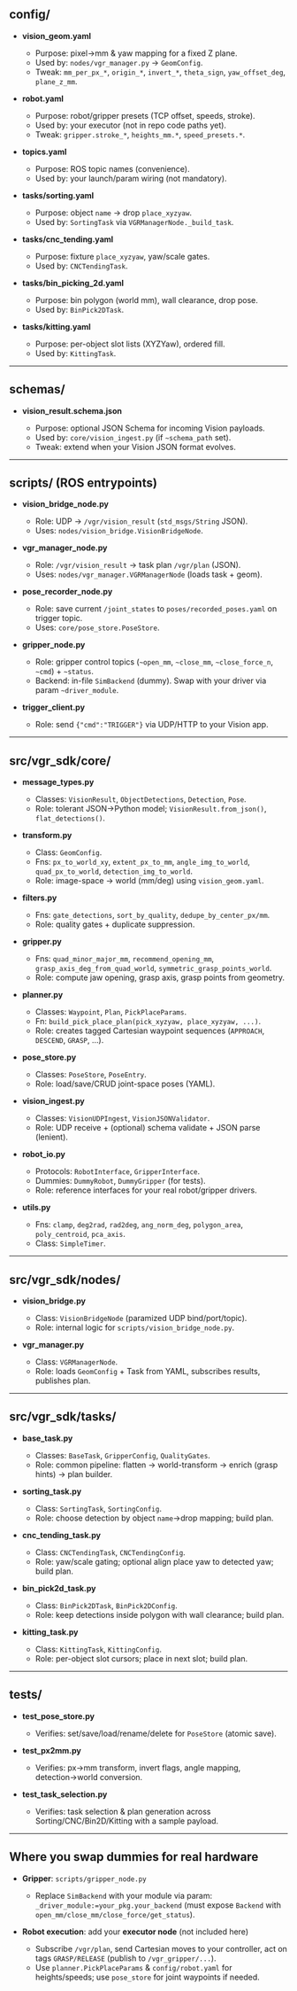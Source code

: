 ## config/

* **vision\_geom.yaml**

  * Purpose: pixel→mm & yaw mapping for a fixed Z plane.
  * Used by: `nodes/vgr_manager.py` → `GeomConfig`.
  * Tweak: `mm_per_px_*`, `origin_*`, `invert_*`, `theta_sign`, `yaw_offset_deg`, `plane_z_mm`.

* **robot.yaml**

  * Purpose: robot/gripper presets (TCP offset, speeds, stroke).
  * Used by: your executor (not in repo code paths yet).
  * Tweak: `gripper.stroke_*`, `heights_mm.*`, `speed_presets.*`.

* **topics.yaml**

  * Purpose: ROS topic names (convenience).
  * Used by: your launch/param wiring (not mandatory).

* **tasks/sorting.yaml**

  * Purpose: object `name` → drop `place_xyzyaw`.
  * Used by: `SortingTask` via `VGRManagerNode._build_task`.

* **tasks/cnc\_tending.yaml**

  * Purpose: fixture `place_xyzyaw`, yaw/scale gates.
  * Used by: `CNCTendingTask`.

* **tasks/bin\_picking\_2d.yaml**

  * Purpose: bin polygon (world mm), wall clearance, drop pose.
  * Used by: `BinPick2DTask`.

* **tasks/kitting.yaml**

  * Purpose: per-object slot lists (XYZYaw), ordered fill.
  * Used by: `KittingTask`.

---

## schemas/

* **vision\_result.schema.json**

  * Purpose: optional JSON Schema for incoming Vision payloads.
  * Used by: `core/vision_ingest.py` (if `~schema_path` set).
  * Tweak: extend when your Vision JSON format evolves.

---

## scripts/ (ROS entrypoints)

* **vision\_bridge\_node.py**

  * Role: UDP → `/vgr/vision_result` (`std_msgs/String` JSON).
  * Uses: `nodes/vision_bridge.VisionBridgeNode`.

* **vgr\_manager\_node.py**

  * Role: `/vgr/vision_result` → task plan `/vgr/plan` (JSON).
  * Uses: `nodes/vgr_manager.VGRManagerNode` (loads task + geom).

* **pose\_recorder\_node.py**

  * Role: save current `/joint_states` to `poses/recorded_poses.yaml` on trigger topic.
  * Uses: `core/pose_store.PoseStore`.

* **gripper\_node.py**

  * Role: gripper control topics (`~open_mm`, `~close_mm`, `~close_force_n`, `~cmd`) + `~status`.
  * Backend: in-file `SimBackend` (dummy). Swap with your driver via param `~driver_module`.

* **trigger\_client.py**

  * Role: send `{"cmd":"TRIGGER"}` via UDP/HTTP to your Vision app.

---

## src/vgr\_sdk/core/

* **message\_types.py**

  * Classes: `VisionResult`, `ObjectDetections`, `Detection`, `Pose`.
  * Role: tolerant JSON→Python model; `VisionResult.from_json()`, `flat_detections()`.

* **transform.py**

  * Class: `GeomConfig`.
  * Fns: `px_to_world_xy`, `extent_px_to_mm`, `angle_img_to_world`, `quad_px_to_world`, `detection_img_to_world`.
  * Role: image-space → world (mm/deg) using `vision_geom.yaml`.

* **filters.py**

  * Fns: `gate_detections`, `sort_by_quality`, `dedupe_by_center_px/mm`.
  * Role: quality gates + duplicate suppression.

* **gripper.py**

  * Fns: `quad_minor_major_mm`, `recommend_opening_mm`, `grasp_axis_deg_from_quad_world`, `symmetric_grasp_points_world`.
  * Role: compute jaw opening, grasp axis, grasp points from geometry.

* **planner.py**

  * Classes: `Waypoint`, `Plan`, `PickPlaceParams`.
  * Fn: `build_pick_place_plan(pick_xyzyaw, place_xyzyaw, ...)`.
  * Role: creates tagged Cartesian waypoint sequences (`APPROACH`, `DESCEND`, `GRASP`, …).

* **pose\_store.py**

  * Classes: `PoseStore`, `PoseEntry`.
  * Role: load/save/CRUD joint-space poses (YAML).

* **vision\_ingest.py**

  * Classes: `VisionUDPIngest`, `VisionJSONValidator`.
  * Role: UDP receive + (optional) schema validate + JSON parse (lenient).

* **robot\_io.py**

  * Protocols: `RobotInterface`, `GripperInterface`.
  * Dummies: `DummyRobot`, `DummyGripper` (for tests).
  * Role: reference interfaces for your real robot/gripper drivers.

* **utils.py**

  * Fns: `clamp`, `deg2rad`, `rad2deg`, `ang_norm_deg`, `polygon_area`, `poly_centroid`, `pca_axis`.
  * Class: `SimpleTimer`.

---

## src/vgr\_sdk/nodes/

* **vision\_bridge.py**

  * Class: `VisionBridgeNode` (paramized UDP bind/port/topic).
  * Role: internal logic for `scripts/vision_bridge_node.py`.

* **vgr\_manager.py**

  * Class: `VGRManagerNode`.
  * Role: loads `GeomConfig` + Task from YAML, subscribes results, publishes plan.

---

## src/vgr\_sdk/tasks/

* **base\_task.py**

  * Classes: `BaseTask`, `GripperConfig`, `QualityGates`.
  * Role: common pipeline: flatten → world-transform → enrich (grasp hints) → plan builder.

* **sorting\_task.py**

  * Class: `SortingTask`, `SortingConfig`.
  * Role: choose detection by object `name`→drop mapping; build plan.

* **cnc\_tending\_task.py**

  * Class: `CNCTendingTask`, `CNCTendingConfig`.
  * Role: yaw/scale gating; optional align place yaw to detected yaw; build plan.

* **bin\_pick2d\_task.py**

  * Class: `BinPick2DTask`, `BinPick2DConfig`.
  * Role: keep detections inside polygon with wall clearance; build plan.

* **kitting\_task.py**

  * Class: `KittingTask`, `KittingConfig`.
  * Role: per-object slot cursors; place in next slot; build plan.

---

## tests/

* **test\_pose\_store.py**

  * Verifies: set/save/load/rename/delete for `PoseStore` (atomic save).

* **test\_px2mm.py**

  * Verifies: px→mm transform, invert flags, angle mapping, detection→world conversion.

* **test\_task\_selection.py**

  * Verifies: task selection & plan generation across Sorting/CNC/Bin2D/Kitting with a sample payload.

---

## Where you **swap dummies** for real hardware

* **Gripper**: `scripts/gripper_node.py`

  * Replace `SimBackend` with your module via param:
    `_driver_module:=your_pkg.your_backend` (must expose `Backend` with `open_mm/close_mm/close_force/get_status`).

* **Robot execution**: add your **executor node** (not included here)

  * Subscribe `/vgr/plan`, send Cartesian moves to your controller, act on tags `GRASP/RELEASE` (publish to `/vgr_gripper/...`).
  * Use `planner.PickPlaceParams` & `config/robot.yaml` for heights/speeds; use `pose_store` for joint waypoints if needed.
